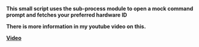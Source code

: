 <b> This small script uses the sub-process module to open a 
mock command prompt and fetches your preferred hardware ID

There is more information in my youtube video on this. 

<a href="https://www.youtube.com/watch?v=IJyFxYoNOXg&t=1s">Video</a> </b>






